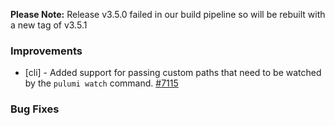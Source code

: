 **Please Note:** Release v3.5.0 failed in our build pipeline so will be rebuilt with a new tag of v3.5.1

### Improvements

- [cli] - Added support for passing custom paths that need
  to be watched by the `pulumi watch` command.
  [#7115](https://github.com/pulumi/pulumi/pull/7247)


### Bug Fixes

